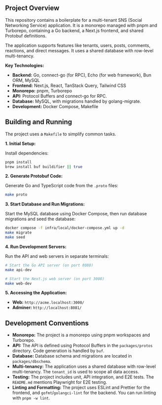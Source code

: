 ## Project Overview

This repository contains a boilerplate for a multi-tenant SNS (Social Networking Service) application. It is a monorepo managed with pnpm and Turborepo, containing a Go backend, a Next.js frontend, and shared Protobuf definitions.

The application supports features like tenants, users, posts, comments, reactions, and direct messages. It uses a shared database with row-level multi-tenancy.

**Key Technologies:**

*   **Backend:** Go, connect-go (for RPC), Echo (for web framework), Bun ORM, MySQL
*   **Frontend:** Next.js, React, TanStack Query, Tailwind CSS
*   **Monorepo:** pnpm, Turborepo
*   **API:** Protocol Buffers and connect-go for RPC.
*   **Database:** MySQL, with migrations handled by golang-migrate.
*   **Development:** Docker Compose, Makefile

## Building and Running

The project uses a `Makefile` to simplify common tasks.

**1. Initial Setup:**

Install dependencies:

```bash
pnpm install
brew install buf buildifier || true
```

**2. Generate Protobuf Code:**

Generate Go and TypeScript code from the `.proto` files:

```bash
make proto
```

**3. Start Database and Run Migrations:**

Start the MySQL database using Docker Compose, then run database migrations and seed the database:

```bash
docker compose -f infra/local/docker-compose.yml up -d
make migrate
make seed
```

**4. Run Development Servers:**

Run the API and web servers in separate terminals:

```bash
# Start the Go API server (on port 8080)
make api-dev

# Start the Next.js web server (on port 3000)
make web-dev
```

**5. Accessing the Application:**

*   **Web:** `http://acme.localhost:3000/`
*   **Adminer:** `http://localhost:8081/`

## Development Conventions

*   **Monorepo:** The project is a monorepo using pnpm workspaces and Turborepo.
*   **API:** The API is defined using Protocol Buffers in the `packages/protos` directory. Code generation is handled by `buf`.
*   **Database:** Database schema and migrations are located in `packages/dbschema`.
*   **Multi-tenancy:** The application uses a shared database with row-level multi-tenancy. The `tenant_id` is used to scope all data access.
*   **Testing:** The project includes unit, API integration, and E2E tests. The `README.md` mentions Playwright for E2E testing.
*   **Linting and Formatting:** The project uses ESLint and Prettier for the frontend, and `gofmt`/`golangci-lint` for the backend. You can run linting with `pnpm -w lint`.
